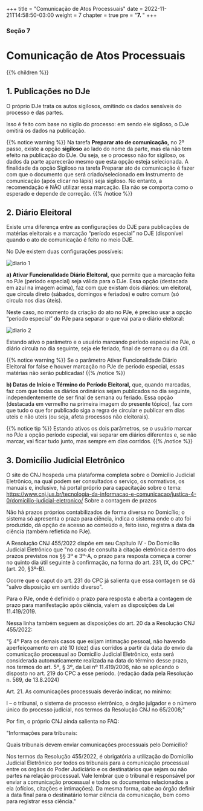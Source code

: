 +++
title = "Comunicação de Atos Processuais"
date = 2022-11-21T14:58:50-03:00
weight = 7
chapter = true
pre = "<b>7. </b>"
+++

### Seção 7

# Comunicação de Atos Processuais

{{% children  %}}

## 1. Publicações no DJe

O próprio DJe trata os autos sigilosos, omitindo os dados sensíveis do processo e das partes.

Isso é feito com base no sigilo do processo: em sendo ele sigiloso, o DJe omitirá os dados na publicação.

{{% notice warning %}}
Na tarefa **Preparar ato de comunicação,** no 2º passo, existe a opção **sigiloso** ao lado do nome da parte, mas ela não tem efeito na publicação do DJe. Ou seja, se o processo não for sigiloso, os dados da parte aparecerão mesmo que esta opção esteja selecionada. A finalidade da opção Sigiloso na tarefa Preparar ato de comunicação é fazer com que o documento que será criado/selecionado em Instrumento de comunicação (após clicar no lápis) seja sigiloso. No entanto, a recomendação é NÃO utilizar essa marcação. Ela não se comporta como o esperado e depende de correção.
{{% /notice %}}

## 2. Diário Eleitoral

Existe uma diferença entre as configurações do DJE para publicações de matérias eleitorais e a marcação “período especial” no DJE (disponível quando o ato de comunicação é feito no meio DJE.

No DJe existem duas configurações possíveis:

![diario 1](/imagens/diario_1.png)

**a) Ativar Funcionalidade Diário Eleitoral,** que permite que a marcação feita no PJe (período especial) seja válida para o DJe. Essa opção (destacada em azul na imagem acima), faz com que existam dois diários: um eleitoral, que circula direto (sábados, domingos e feriados) e outro comum (só circula nos dias úteis).

Neste caso, no momento da criação do ato no PJe, é preciso usar a opção “período especial” do PJe para separar o que vai para o diário eleitoral:

![diario 2](/imagens/diario_2.png)

Estando ativo o parâmetro e o usuário marcando período especial no PJe, o diário circula no dia seguinte, seja ele feriado, final de semana ou dia útil.

{{% notice warning %}}
Se o parâmetro Ativar Funcionalidade Diário Eleitoral for false e houver marcação no PJe de período especial, essas matérias não serão publicadas!
{{% /notice %}}

**b) Datas de Início e Término do Período Eleitoral,** que, quando marcadas, faz com que todas os diários ordinários sejam publicados no dia seguinte, independentemente de ser final de semana ou feriado. Essa opção (destacada em vermelho na primeira imagem do presente tópico), faz com que tudo o que for publicado siga a regra de circular e publicar em dias uteis e não uteis (ou seja, afeta processos não eleitorais).

{{% notice tip %}}
Estando ativos os dois parâmetros, se o usuário marcar no PJe a opção período especial, vai separar em diários diferentes e, se não marcar, vai ficar tudo junto, mas sempre em dias corridos.
{{% /notice %}}

## 3. Domicílio Judicial Eletrônico

O site do CNJ hospeda uma plataforma completa sobre o Domicílio Judicial Eletrônico, na qual podem ser consultados o serviço, os normativos, os manuais e, inclusive, há portal próprio para capacitação sobre o tema: https://www.cnj.jus.br/tecnologia-da-informacao-e-comunicacao/justica-4-0/domicilio-judicial-eletronico/
Sobre a contagem de prazos

Não há prazos próprios contabilizados de forma diversa no Domicílio; o sistema só apresenta o prazo para ciência, indica o sistema onde o ato foi produzido, dá opção de acesso ao conteúdo e, feito isso, registra a data da ciência (também refletida no PJe).

A Resolução CNJ 455/2022 dispõe em seu Capítulo IV - Do Domicílio Judicial Eletrônico que "no caso de consulta à citação eletrônica dentro dos prazos previstos nos §§ 3º e 3º-A, o prazo para resposta começa a correr no quinto dia útil seguinte à confirmação, na forma do art. 231, IX, do CPC." (art. 20, §3º-B).

Ocorre que o caput do art. 231 do CPC já salienta que essa contagem se dá "salvo disposição em sentido diverso".

Para o PJe, onde é definido o prazo para resposta e aberta a contagem de prazo para manifestação após ciência, valem as disposições da Lei 11.419/2019.

Nessa linha também seguem as disposições do art. 20 da a Resolução CNJ 455/2022:

"§ 4º Para os demais casos que exijam intimação pessoal, não havendo aperfeiçoamento em até 10 (dez) dias corridos a partir da data do envio da comunicação processual ao Domicílio Judicial Eletrônico, esta será considerada automaticamente realizada na data do término desse prazo, nos termos do art. 5º, § 3º, da Lei nº 11.419/2006, não se aplicando o disposto no art. 219 do CPC a esse período. (redação dada pela Resolução n. 569, de 13.8.2024)

Art. 21. As comunicações processuais deverão indicar, no mínimo:

I – o tribunal, o sistema de processo eletrônico, o órgão julgador e o número único do processo judicial, nos termos da Resolução CNJ no 65/2008;"

Por fim, o próprio CNJ ainda salienta no FAQ:

"Informações para tribunais:

 Quais tribunais devem enviar comunicações processuais pelo Domicílio? 
 
 Nos termos da Resolução 455/2022, é obrigatória a utilização do Domicílio Judicial Eletrônico por todos os tribunais para a comunicação processual entre os órgãos do Poder Judiciário e os destinatários que sejam ou não partes na relação processual.
Vale lembrar que o tribunal é responsável por enviar a comunicação processual e todos os documentos relacionados a ela (ofícios, citações e intimações). Da mesma forma, cabe ao órgão definir a data final para o destinatário tomar ciência da comunicação, bem como para registrar essa ciência."



